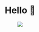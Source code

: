 <h1 align="center" >Hello 👋</h1>

<p align="center" >
 <a href="https://github.com/DiniFarb/codewars_readme_stats">
   <img src="https://github.r2v.ch/codewars?user=dinifarb&name=true&top_languages=true&theme=gradient" />
 </a>
</p>
